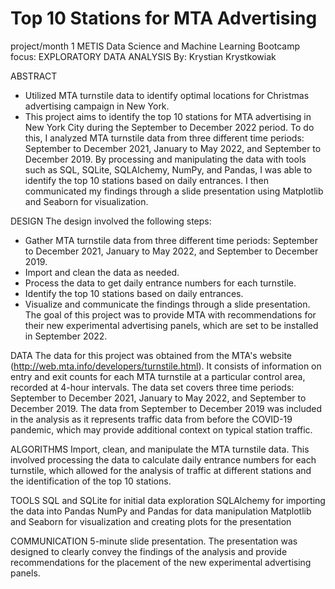 # Top 10 Stations for MTA Advertising

project/month 1
METIS Data Science and Machine Learning Bootcamp 
focus: EXPLORATORY DATA ANALYSIS
By: Krystian Krystkowiak

ABSTRACT
- Utilized MTA turnstile data to identify optimal locations for Christmas advertising campaign in New York.
- This project aims to identify the top 10 stations for MTA advertising in New York City during the September to December 2022 period. To do this, I analyzed MTA turnstile data from three different time periods: September to December 2021, January to May 2022, and September to December 2019. By processing and manipulating the data with tools such as SQL, SQLite, SQLAlchemy, NumPy, and Pandas, I was able to identify the top 10 stations based on daily entrances. I then communicated my findings through a slide presentation using Matplotlib and Seaborn for visualization.

DESIGN
The design involved the following steps:
- Gather MTA turnstile data from three different time periods: September to December 2021, January to May 2022, and September to December 2019.
- Import and clean the data as needed.
- Process the data to get daily entrance numbers for each turnstile.
- Identify the top 10 stations based on daily entrances.
- Visualize and communicate the findings through a slide presentation.
The goal of this project was to provide MTA with recommendations for their new experimental advertising panels, which are set to be installed in September 2022.

DATA
The data for this project was obtained from the MTA's website (http://web.mta.info/developers/turnstile.html). It consists of information on entry and exit counts for each MTA turnstile at a particular control area, recorded at 4-hour intervals. The data set covers three time periods: September to December 2021, January to May 2022, and September to December 2019. The data from September to December 2019 was included in the analysis as it represents traffic data from before the COVID-19 pandemic, which may provide additional context on typical station traffic.

ALGORITHMS
Import, clean, and manipulate the MTA turnstile data. This involved processing the data to calculate daily entrance numbers for each turnstile, which allowed for the analysis of traffic at different stations and the identification of the top 10 stations.

TOOLS
SQL and SQLite for initial data exploration
SQLAlchemy for importing the data into Pandas
NumPy and Pandas for data manipulation
Matplotlib and Seaborn for visualization and creating plots for the presentation

COMMUNICATION
5-minute slide presentation.
The presentation was designed to clearly convey the findings of the analysis and provide recommendations for the placement of the new experimental advertising panels.

